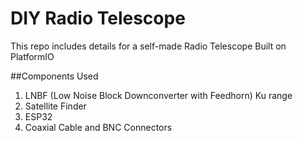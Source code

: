# DIY Radio Telescope
This repo includes details for a self-made Radio Telescope
Built on PlatformIO

##Components Used
1. LNBF (Low Noise Block Downconverter with Feedhorn) Ku range 
2. Satellite Finder
3. ESP32
4. Coaxial Cable and BNC Connectors